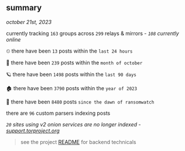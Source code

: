 
## summary
_october 21st, 2023_

currently tracking `163` groups across `299` relays & mirrors - _`108` currently online_

⏲ there have been `13` posts within the `last 24 hours`

🦈 there have been `239` posts within the `month of october`

🪐 there have been `1498` posts within the `last 90 days`

🏚 there have been `3790` posts within the `year of 2023`

🦕 there have been `8480` posts `since the dawn of ransomwatch`

there are `96` custom parsers indexing posts

_`20` sites using v2 onion services are no longer indexed - [support.torproject.org](https://support.torproject.org/onionservices/v2-deprecation/)_

> see the project [README](https://github.com/joshhighet/ransomwatch#ransomwatch--) for backend technicals
